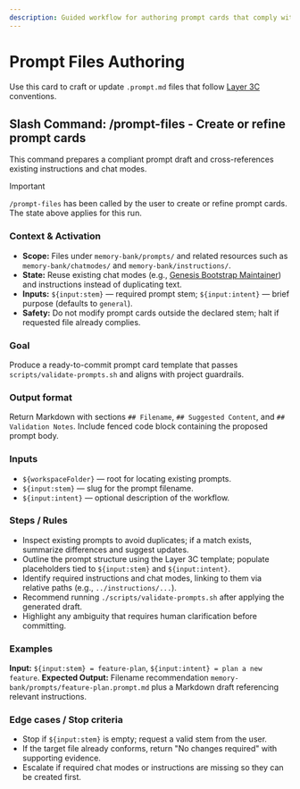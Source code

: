 ```yaml
---
description: Guided workflow for authoring prompt cards that comply with Layer 3C.
---
```


<!-- memory-bank/prompts/prompt-files.prompt.md -->

# Prompt Files Authoring
Use this card to craft or update `.prompt.md` files that follow [Layer 3C](../instructions/layer-3c-prompt-files-factory.instructions.md) conventions.

## Slash Command: /prompt-files - Create or refine prompt cards
This command prepares a compliant prompt draft and cross-references existing instructions and chat modes.

> [!IMPORTANT]
> `/prompt-files` has been called by the user to create or refine prompt cards. The state above applies for this run.

### Context & Activation
- **Scope:** Files under `memory-bank/prompts/` and related resources such as `memory-bank/chatmodes/` and `memory-bank/instructions/`.
- **State:** Reuse existing chat modes (e.g., [Genesis Bootstrap Maintainer](../chatmodes/bootstrap-maintainer.chatmode.md)) and instructions instead of duplicating text.
- **Inputs:** `${input:stem}` — required prompt stem; `${input:intent}` — brief purpose (defaults to `general`).
- **Safety:** Do not modify prompt cards outside the declared stem; halt if requested file already complies.

### Goal
Produce a ready-to-commit prompt card template that passes `scripts/validate-prompts.sh` and aligns with project guardrails.

### Output format
Return Markdown with sections `## Filename`, `## Suggested Content`, and `## Validation Notes`. Include fenced code block containing the proposed prompt body.

### Inputs
- `${workspaceFolder}` — root for locating existing prompts.
- `${input:stem}` — slug for the prompt filename.
- `${input:intent}` — optional description of the workflow.

### Steps / Rules
- Inspect existing prompts to avoid duplicates; if a match exists, summarize differences and suggest updates.
- Outline the prompt structure using the Layer 3C template; populate placeholders tied to `${input:stem}` and `${input:intent}`.
- Identify required instructions and chat modes, linking to them via relative paths (e.g., `../instructions/...`).
- Recommend running `./scripts/validate-prompts.sh` after applying the generated draft.
- Highlight any ambiguity that requires human clarification before committing.

### Examples
**Input:** `${input:stem} = feature-plan`, `${input:intent} = plan a new feature`.
**Expected Output:** Filename recommendation `memory-bank/prompts/feature-plan.prompt.md` plus a Markdown draft referencing relevant instructions.

### Edge cases / Stop criteria
- Stop if `${input:stem}` is empty; request a valid stem from the user.
- If the target file already conforms, return "No changes required" with supporting evidence.
- Escalate if required chat modes or instructions are missing so they can be created first.

